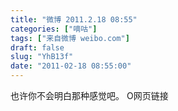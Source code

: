 ```yaml
---
title: "微博 2011.2.18 08:55"
categories: ["嘀咕"]
tags: ["来自微博 weibo.com"]
draft: false
slug: "YhB13f"
date: "2011-02-18 08:55:00"
---
```


<p>也许你不会明白那种感觉吧。 O网页链接 ​​​​</p>
